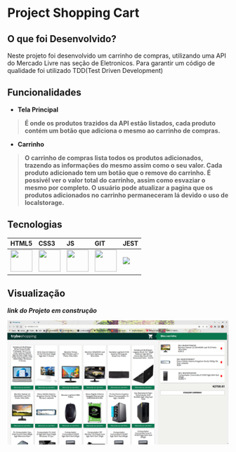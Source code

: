 <h1>Project Shopping Cart</h1>

<h2>O que foi Desenvolvido?</h2>

<p>Neste projeto foi desenvolvido um carrinho de compras, utilizando uma API do Mercado Livre nas seção de Eletronicos. Para garantir um código de qualidade foi utilizado  TDD(Test Driven Development)</p>

<h2>Funcionalidades</h2>

<ul><li><strong>Tela Principal</stong></li></ul>
<blockquote>
<p>É onde os produtos trazidos da API estão listados, cada produto contém um botão que adiciona o mesmo ao carrinho de compras.</p>
</blockquote>

<ul><li><strong>Carrinho</stong></li></ul>
<blockquote>
<p>O carrinho de compras lista todos os produtos adicionados, trazendo as informações do mesmo assim como o seu valor. Cada produto adicionado tem um botão que o remove do carrinho. É possivél ver o valor total do carrinho, assim como esvaziar o mesmo por completo. O usuário pode atualizar a pagina que os produtos adicionados no carrinho permaneceram lá devido o uso de localstorage.</p>
</blockquote>

<h2>Tecnologias</h2>

| HTML5 | CSS3 | JS | GIT | JEST |
| :-- | :-- | :-- | :-- | :-- |
| <img src="https://cdn.jsdelivr.net/gh/devicons/devicon/icons/html5/html5-original.svg" width="50" height="50"/> | <img src="https://cdn.jsdelivr.net/gh/devicons/devicon/icons/css3/css3-original.svg" width="50" height="50" /> | <img src="https://cdn.jsdelivr.net/gh/devicons/devicon/icons/javascript/javascript-original.svg" width="50" height="50" /> | <img src="https://cdn.jsdelivr.net/gh/devicons/devicon/icons/git/git-original.svg" width="50" height="50" /> | <img src="https://cdn.jsdelivr.net/gh/devicons/devicon/icons/jest/jest-plain.svg" />

<h2>Visualização</h2>

<i>link do Projeto em construção</i>

<img src="./Captura de tela de 2023-08-17 10-48-58.png" />
